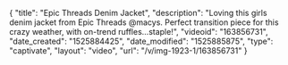 {
    "title": "Epic Threads Denim Jacket",
    "description": "Loving this girls denim jacket from Epic Threads @macys. Perfect transition piece for this crazy weather, with on-trend ruffles...staple!",
    "videoid": "163856731",
    "date_created": "1525884425",
    "date_modified": "1525885875",
    "type": "captivate",
    "layout": "video",
    "url": "\/v\/img-1923-1\/163856731"
}